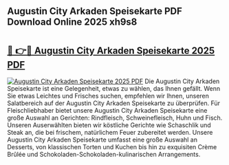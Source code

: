 ## Augustin City Arkaden Speisekarte PDF Download Online 2025 xh9s8

# <h2><a href="http://gc5vxa.nevu.top/?p=Augustin+City+Arkaden+Speisekarte">🔗 👉🔴 Augustin City Arkaden Speisekarte 2025 PDF</a></h2>

[![Augustin City Arkaden Speisekarte 2025 PDF](https://i.imgur.com/dBaPXMq.png)](http://gc5vxa.nevu.top/?p=Augustin+City+Arkaden+Speisekarte)
Die Augustin City Arkaden Speisekarte ist eine Gelegenheit, etwas zu wählen, das Ihnen gefällt. Wenn Sie etwas Leichtes und Frisches suchen, empfehlen wir Ihnen, unseren Salatbereich auf der Augustin City Arkaden Speisekarte zu überprüfen. Für Fleischliebhaber bietet unsere Augustin City Arkaden Speisekarte eine große Auswahl an Gerichten: Rindfleisch, Schweinefleisch, Huhn und Fisch. Unseren Auserwählten bieten wir köstliche Gerichte wie Schaschlik und Steak an, die bei frischem, natürlichem Feuer zubereitet werden. Unsere Augustin City Arkaden Speisekarte umfasst eine große Auswahl an Desserts, von klassischen Torten und Kuchen bis hin zu exquisiten Crème Brûlée und Schokoladen-Schokoladen-kulinarischen Arrangements.
